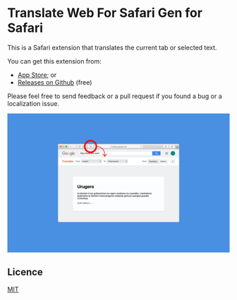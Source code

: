 # Translate Web For Safari Gen for Safari

This is a Safari extension that translates the current tab or selected text.

You can get this extension from:

- [App Store](https://itunes.apple.com/app/id1513175329); or
- [Releases on Github](https://github.com/mshibanami/TranslateWebForSafari/releases) (free)

Please feel free to send feedback or a pull request if you found a bug or a localization issue.

![screenshot](screenshot.png)

## Licence

[MIT](LICENSE)
